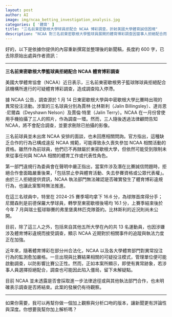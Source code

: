 ```yaml
---
layout: post
author: AI
image: img/ncaa_betting_investigation_analysis.jpg
categories: [ '體育' ]
title: "三名前東密歇根大學球員拒配合 NCAA 博彩調查，折射美國大學體育誠信困境"  
description: "NCAA 對三名前東密歇根大學籃球員展開的體育博彩調查因當事人拒絕配合而陷入停滯，事件凸顯在美國大學體育博彩合法化背景下，誠信維護的難度與制度漏洞。"  "
---
```

好的，以下是依據你提供的內容重新撰寫並整理後的新聞稿，長度約 600 字，已去除原始出處與作者資訊：  

---

**三名前東密歇根大學籃球員拒絕配合 NCAA 體育博彩調查**  

美國大學體育協會（NCAA）近日表示，三名前東密歇根男子籃球隊球員拒絕配合該機構所進行的可疑體育博彩調查，造成調查陷入停滯。  

據 NCAA 公告，調查源於 1 月 14 日東密歇根大學與中密歇根大學比賽時出現的異常投注活動。涉案的三名球員分別為賈林·比林斯利（Jalin Billingsley）、達肖恩·尼爾森（Deyshawn Nelson）及賈倫·特里（Jalin Terry）。NCAA 在一月份曾使用手機拍攝了三人的照片，作為調查一環。然而，三人隨後透過法律顧問告知 NCAA，將不會配合調查，並要求刪除已拍攝的影像。  

三名前球員並未出席 NCAA 安排的面談，也未回應相關問詢。官方指出，這種缺乏合作的行為已構成違反 NCAA 規範，可能導致永久喪失參加 NCAA 相關活動的資格。雖然作為前球員，他們已不再隸屬於東密歇根大學，但依然可能受到限制未來從事任何與 NCAA 相關的體育工作或代表性角色。  

第一部門違規行為委員會在聲明中嚴正指出，當案件涉及潛在比賽誠信問題時，拒絕合作會面臨嚴重後果，「包括禁止參與體育活動、失去參賽資格或公眾代表權」。由於三人拒絕提供資訊，NCAA 執法部門無法確認是否確實發生了體育博彩違規行為，也讓此案暫時無法推進。  

在這三名球員中，特里在 2024-25 賽季場均拿下 16.6 分，為球隊首席得分手；尼爾森則是前德保羅大學球員，轉學至東密歇根後場均 16.1 分，上賽季結束後於今年 7 月與瑞士籃球聯賽的弗里堡奧林匹克隊簽約。比林斯利的近況則尚未公開。  

目前，除了這三人之外，包括來自其他五所大學在內的共 13 名運動員，也因涉嫌涉及體育博彩違規而接受調查，顯示 NCAA 近期對於相關事件的追蹤與執法力度正在加強。  

近年來，隨著體育博彩在部分州合法化，NCAA 以及各大學體育部門對異常投注行為的監測愈加嚴格。一旦出現與比賽結果相關的可疑投注模式，管理單位便可能啟動調查，以防影響比賽公正性。然而，正如本案所顯示，即使有異常跡象，若涉事人員選擇拒絕配合，調查也可能因此陷入僵局，留下未解疑點。  

目前 NCAA 並未透露是否會採取進一步法律途徑或與其他執法部門合作，也未明確表示調查是否將結束。此案的發展仍有待觀察。  

---

如果你需要，我可以再幫你做一個加上觀察與分析口吻的版本，讓新聞更有評論性與深度。你想要我幫你加上解析嗎？